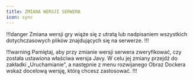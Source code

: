 ```yaml
---
title: ZMIANA WERSJI SERWERA
icon: sync
---
```


!!!danger
Zmiana wersji gry wiąże się z utratą lub nadpisaniem wszystkich dotychczasowych plików znajdujących się na serwerze.
!!!

!!!warning
Pamiętaj, aby przy zmianie wersji serwera zweryfikować, czy została ustawiona właściwa wersja Javy.
W celu jej zmiany przejdź do zakładki „Uruchamianie”, a następnie z menu rozwijanego Obraz Dockera wskaż docelową wersję, którą chcesz zastosować.
!!!
